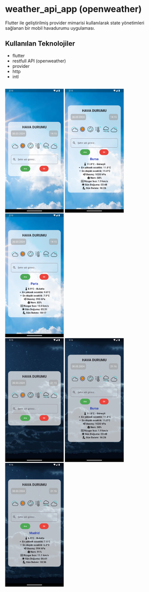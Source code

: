 # weather_api_app (openweather)

Flutter ile geliştirilmiş provider mimarisi kullanılarak state yönetimleri sağlanan bir mobil havadurumu uygulaması.

## Kullanılan Teknolojiler

- flutter
- restfull API (openweather)
- provider
- http
- intl

<br/>
<div class="row">
<img src="assets/readme/day.png" height="400">
<img src="assets/readme/day1.png" height="400">
<img src="assets/readme/day2.png" height="400">
</div>
<div class="row">
<img src="assets/readme/night.png" height="400">
<img src="assets/readme/night1.png" height="400">
<img src="assets/readme/night2.png" height="400">
</div>
